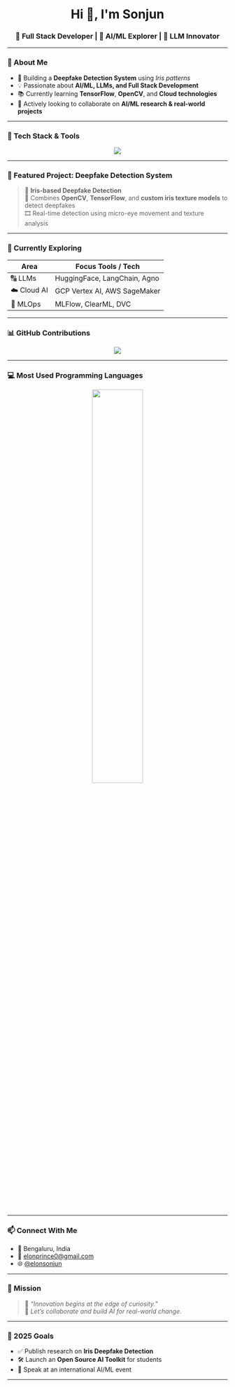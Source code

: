 <h1 align="center">Hi 👋, I'm Sonjun</h1>
<h3 align="center">🚀 Full Stack Developer | 🤖 AI/ML Explorer | 🧠 LLM Innovator</h3>



---

### 🧠 About Me

- 🔭 Building a **Deepfake Detection System** using *Iris patterns*  
- 💡 Passionate about **AI/ML, LLMs, and Full Stack Development**  
- 📚 Currently learning **TensorFlow**, **OpenCV**, and **Cloud technologies**  
- 🤝 Actively looking to collaborate on **AI/ML research & real-world projects**

---

### 🚀 Tech Stack & Tools

<p align="center">
  <img src="https://skillicons.dev/icons?i=python,tensorflow,opencv,html,css,js,react,cpp,flask,linux&perline=6" />
</p>

---

### 🌟 Featured Project: Deepfake Detection System

> 🧿 **Iris-based Deepfake Detection**  
> 🎯 Combines **OpenCV**, **TensorFlow**, and **custom iris texture models** to detect deepfakes  
> 🎞️ Real-time detection using micro-eye movement and texture analysis

---

### 🌱 Currently Exploring

| Area         | Focus Tools / Tech |
|--------------|---------------------|
| 🔠 LLMs       | HuggingFace, LangChain, Agno |
| ☁️ Cloud AI   | GCP Vertex AI, AWS SageMaker |
| 🧪 MLOps      | MLFlow, ClearML, DVC |

---

### 📊 GitHub Contributions

<p align="center">
  <img src="https://github-readme-streak-stats.herokuapp.com?user=elonsonjun&theme=react&hide_border=true&date_format=M%20j%5B%2C%20Y%5D" />
</p>

---

### 💻 Most Used Programming Languages

<p align="center">
  <img src="https://github-readme-stats.vercel.app/api/top-langs/?username=elonsonjun&layout=compact&theme=react&langs_count=6&hide_title=true" width="48%" />
</p>

---

### 📫 Connect With Me

- 📍 Bengaluru, India  
- 📧 [elonprince0@gmail.com](mailto:elonprince0@gmail.com)  
- 🌐 [@elonsonjun](https://github.com/elonsonjun)  

---

### 🧭 Mission

> 💬 _“Innovation begins at the edge of curiosity.”_  
> 🤝 *Let’s collaborate and build AI for real-world change.*

---

### 🎯 2025 Goals

- ✅ Publish research on **Iris Deepfake Detection**  
- 🛠️ Launch an **Open Source AI Toolkit** for students  
- 🎤 Speak at an international AI/ML event

---

